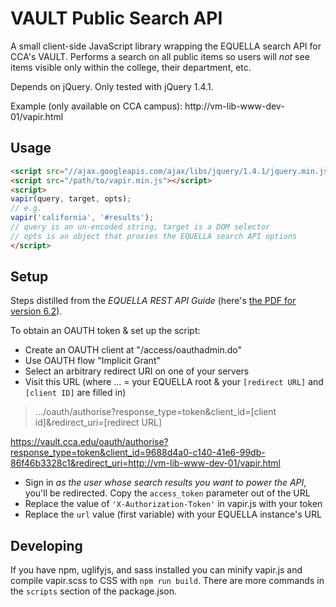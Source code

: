 # VAULT Public Search API

A small client-side JavaScript library wrapping the EQUELLA search API for CCA's VAULT. Performs a search on all public items so users will _not_ see items visible only within the college, their department, etc.

Depends on jQuery. Only tested with jQuery 1.4.1.

Example (only available on CCA campus): http://vm-lib-www-dev-01/vapir.html

## Usage

```html
<script src="//ajax.googleapis.com/ajax/libs/jquery/1.4.1/jquery.min.js"></script>
<script src="/path/to/vapir.min.js"></script>
<script>
vapir(query, target, opts);
// e.g.
vapir('california', '#results');
// query is an un-encoded string, target is a DOM selector
// opts is an object that proxies the EQUELLA search API options
</script>
```

## Setup

Steps distilled from the _EQUELLA REST API Guide_ (here's [the PDF for version 6.2](http://support.equella.com/downloads/6.2/Documentation/EQUELLA%206.2%20REST%20API%20Guide.pdf)).

To obtain an OAUTH token & set up the script:

- Create an OAUTH client at "/access/oauthadmin.do"
- Use OAUTH flow "Implicit Grant"
- Select an arbitrary redirect URI on one of your servers
- Visit this URL (where ... = your EQUELLA root & your `[redirect URL]` and `[client ID]` are filled in)

> .../oauth/authorise?response_type=token&client_id=[client id]&redirect_uri=[redirect URL]

https://vault.cca.edu/oauth/authorise?response_type=token&client_id=9688d4a0-c140-41e6-99db-86f46b3328c1&redirect_uri=http://vm-lib-www-dev-01/vapir.html

- Sign in _as the user whose search results you want to power the API_, you'll be redirected. Copy the `access_token` parameter out of the URL
- Replace the value of `'X-Authorization-Token'` in vapir.js with your token
- Replace the `url` value (first variable) with your EQUELLA instance's URL

## Developing

If you have npm, uglifyjs, and sass installed you can minify vapir.js and compile vapir.scss to CSS with `npm run build`. There are more commands in the `scripts` section of the package.json.
